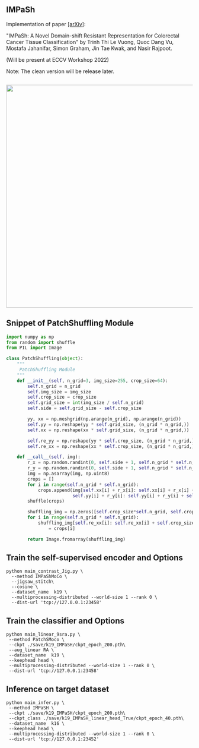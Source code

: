 ## IMPaSh

Implementation of paper [[arXiv]](https://arxiv.org/abs/2208.11052): 

"IMPaSh: A Novel Domain-shift Resistant Representation for Colorectal Cancer Tissue Classification"
by Trinh Thi Le Vuong, Quoc Dang Vu, Mostafa Jahanifar, Simon Graham, Jin Tae Kwak, and Nasir Rajpoot.

(Will be present at ECCV Workshop 2022)

Note: The clean version will be release later.
```

```
<p align="center">
  <img src="figures/Network.png" width="600">
</p>


## Snippet of PatchShuffling Module
```python
import numpy as np
from random import shuffle
from PIL import Image

class PatchShuffling(object):
    """
     PatchShuffling Module
    """
    def __init__(self, n_grid=3, img_size=255, crop_size=64):
        self.n_grid = n_grid
        self.img_size = img_size
        self.crop_size = crop_size
        self.grid_size = int(img_size / self.n_grid)
        self.side = self.grid_size - self.crop_size

        yy, xx = np.meshgrid(np.arange(n_grid), np.arange(n_grid))
        self.yy = np.reshape(yy * self.grid_size, (n_grid * n_grid,))
        self.xx = np.reshape(xx * self.grid_size, (n_grid * n_grid,))

        self.re_yy = np.reshape(yy * self.crop_size, (n_grid * n_grid,))
        self.re_xx = np.reshape(xx * self.crop_size, (n_grid * n_grid,))

    def __call__(self, img):
        r_x = np.random.randint(0, self.side + 1, self.n_grid * self.n_grid)
        r_y = np.random.randint(0, self.side + 1, self.n_grid * self.n_grid)
        img = np.asarray(img, np.uint8)
        crops = []
        for i in range(self.n_grid * self.n_grid):
            crops.append(img[self.xx[i] + r_x[i]: self.xx[i] + r_x[i] + self.crop_size,
                         self.yy[i] + r_y[i]: self.yy[i] + r_y[i] + self.crop_size, :])
        shuffle(crops)

        shuffling_img = np.zeros([self.crop_size*self.n_grid, self.crop_size*self.n_grid, 3], dtype='uint8')
        for i in range(self.n_grid * self.n_grid):
            shuffling_img[self.re_xx[i]: self.re_xx[i] + self.crop_size, self.re_yy[i]: self.re_yy[i] + self.crop_size] \
                = crops[i]

        return Image.fromarray(shuffling_img)
```

## Train the self-supervised encoder and Options
 
```
python main_contrast_Jig.py \
  --method IMPaShMoCo \
  --jigsaw_stitch\
  --cosine \
  --dataset_name  k19 \
  --multiprocessing-distributed --world-size 1 --rank 0 \
  --dist-url 'tcp://127.0.0.1:23458'
```



## Train the classifier and Options

```
python main_linear_9sra.py \
 --method PatchSMoco \
 --ckpt ./save/k19_IMPaSH/ckpt_epoch_200.pth\
 --aug_linear RA \
 --dataset_name  k19 \
 --keephead head \
 --multiprocessing-distributed --world-size 1 --rank 0 \
 --dist-url 'tcp://127.0.0.1:23458'

```

## Inference on target dataset

```
python main_infer.py \
 --method IMPaSH \
 --ckpt ./save/k19_IMPaSH/ckpt_epoch_200.pth\
 --ckpt_class ./save/k19_IMPaSH_linear_head_True/ckpt_epoch_40.pth\
 --dataset_name  k16 \
 --keephead head \
 --multiprocessing-distributed --world-size 1 --rank 0 \
 --dist-url 'tcp://127.0.0.1:23452'
```
